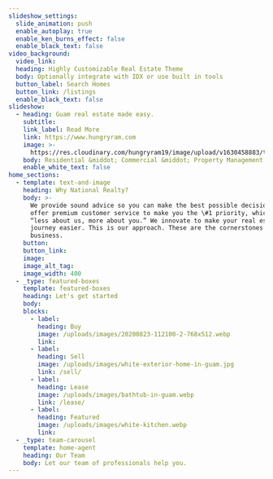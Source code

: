 ```yaml
---
slideshow_settings:
  slide_animation: push
  enable_autoplay: true
  enable_ken_burns_effect: false
  enable_black_text: false
video_background:
  video_link:
  heading: Highly Customizable Real Estate Theme
  body: Optionally integrate with IDX or use built in tools
  button_label: Search Homes
  button_link: /listings
  enable_black_text: false
slideshow:
  - heading: Guam real estate made easy.
    subtitle:
    link_label: Read More
    link: https://www.hungryram.com
    image: >-
      https://res.cloudinary.com/hungryram19/image/upload/v1630458883/templates/realestate2/shutterstock_12168997453_dgp9fa.jpg
    body: Residential &middot; Commercial &middot; Property Management
    enable_white_text: false
home_sections:
  - template: text-and-image
    heading: Why National Realty?
    body: >-
      We provide sound advice so you can make the best possible decisions. We
      offer premium customer service to make you the \#1 priority, which means
      “less about us, more about you.” We innovate to make your real estate
      journey easier. This is our approach. These are the cornerstones of our
      business.
    button:
    button_link:
    image:
    image_alt_tag:
    image_width: 400
  - _type: featured-boxes
    template: featured-boxes
    heading: Let's get started
    body:
    blocks:
      - label:
        heading: Buy
        image: /uploads/images/20200823-112100-2-768x512.webp
        link:
      - label:
        heading: Sell
        image: /uploads/images/white-exterior-home-in-guam.jpg
        link: /sell/
      - label:
        heading: Lease
        image: /uploads/images/bathtub-in-guam.webp
        link: /lease/
      - label:
        heading: Featured
        image: /uploads/images/white-kitchen.webp
        link:
  - _type: team-carousel
    template: home-agent
    heading: Our Team
    body: Let our team of professionals help you.
---
```


